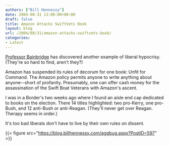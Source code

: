 ```yaml
---
authors: ["Bill Hennessy"]
date: 2004-08-31 13:00:00+00:00
draft: false
title: Amazon Attacks SwiftVets Book
layout: blog
url: /2004/08/31/amazon-attacks-swiftvets-book/
categories:
- Latest
---
```


[Professor Bainbridge](https://www.professorbainbridge.com/2004/08/amazon_annoyanc.html) has discovered another example of liberal hypocrisy. (They're so hard to find, aren't they?)




Amazon has suspended its rules of decorum for one book: Unfit for Command. The Amazon policy permits anyone to write anything about anyone--short of profanity. Presumably, one can offer cash money for the assassination of the Swift Boat Veterans with Amazon's ascent.




I was in a Border's two weeks ago where I found an aisle end cap dedicated to books on the election. There 14 titles highlighted: two pro-Kerry, one pro-Bush, and 12 anti-Bush or anti-Reagan. (They'll never get over Reagan. Therapy seems in order.)




It's too bad liberals don't have to live by their own rules on dissent.

{{< figure src="https://blog.billhennessy.com/aggbug.aspx?PostID=597" >}}

